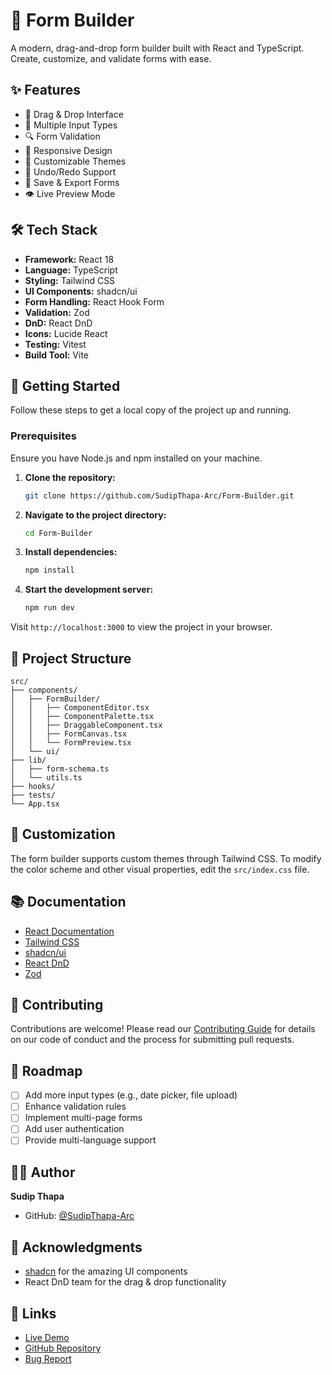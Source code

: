 # 📜 Form Builder

A modern, drag-and-drop form builder built with React and TypeScript. Create, customize, and validate forms with ease.


## ✨ Features

- 🎯 Drag & Drop Interface
- 📝 Multiple Input Types
- 🔍 Form Validation
- 📱 Responsive Design
- 🎨 Customizable Themes
- 🔄 Undo/Redo Support
- 💾 Save & Export Forms
- 👁️ Live Preview Mode

## 🛠️ Tech Stack

- **Framework:** React 18
- **Language:** TypeScript
- **Styling:** Tailwind CSS
- **UI Components:** shadcn/ui
- **Form Handling:** React Hook Form
- **Validation:** Zod
- **DnD:** React DnD
- **Icons:** Lucide React
- **Testing:** Vitest
- **Build Tool:** Vite

## 🚀 Getting Started

Follow these steps to get a local copy of the project up and running.

### Prerequisites

Ensure you have Node.js and npm installed on your machine.

1. **Clone the repository:**
   ```bash
   git clone https://github.com/SudipThapa-Arc/Form-Builder.git
   ```

2. **Navigate to the project directory:**
   ```bash
   cd Form-Builder
   ```

3. **Install dependencies:**
   ```bash
   npm install
   ```

4. **Start the development server:**
   ```bash
   npm run dev
   ```

Visit `http://localhost:3000` to view the project in your browser.

## 💁 Project Structure

```plaintext
src/
├── components/
│   ├── FormBuilder/
│   │   ├── ComponentEditor.tsx
│   │   ├── ComponentPalette.tsx
│   │   ├── DraggableComponent.tsx
│   │   ├── FormCanvas.tsx
│   │   └── FormPreview.tsx
│   └── ui/
├── lib/
│   ├── form-schema.ts
│   └── utils.ts
├── hooks/
├── tests/
└── App.tsx
```

## 🎨 Customization

The form builder supports custom themes through Tailwind CSS. To modify the color scheme and other visual properties, edit the `src/index.css` file.

## 📚 Documentation

- [React Documentation](https://react.dev)
- [Tailwind CSS](https://tailwindcss.com)
- [shadcn/ui](https://ui.shadcn.com)
- [React DnD](https://react-dnd.github.io/react-dnd)
- [Zod](https://zod.dev)

## 🤝 Contributing

Contributions are welcome! Please read our [Contributing Guide](CONTRIBUTING.md) for details on our code of conduct and the process for submitting pull requests.

## 🔄 Roadmap

- [ ] Add more input types (e.g., date picker, file upload)
- [ ] Enhance validation rules
- [ ] Implement multi-page forms
- [ ] Add user authentication
- [ ] Provide multi-language support

## 👨‍💻 Author

**Sudip Thapa**
- GitHub: [@SudipThapa-Arc](https://github.com/SudipThapa-Arc)

## 🙏 Acknowledgments

- [shadcn](https://twitter.com/shadcn) for the amazing UI components
- React DnD team for the drag & drop functionality

## 🔗 Links

- [Live Demo](https://form-builder-st.vercel.app)
- [GitHub Repository](https://github.com/SudipThapa-Arc/Form-Builder)
- [Bug Report](https://github.com/SudipThapa-Arc/Form-Builder/issues)

